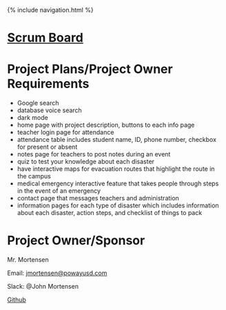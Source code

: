 {% include navigation.html %}
# [Scrum Board](https://github.com/sarayu-pr11/saas/projects/1)
# Project Plans/Project Owner Requirements
* Google search
* database voice search
* dark mode
* home page with project description, buttons to each info page
* teacher login page for attendance
* attendance table includes student name, ID, phone number, checkbox for present or absent
* notes page for teachers to post notes during an event
* quiz to test your knowledge about each disaster
* have interactive maps for evacuation routes that highlight the route in the campus
* medical emergency interactive feature that takes people through steps in the event of an emergency
* contact page that messages teachers and administration
* information pages for each type of disaster which includes information about each disaster, action steps, and checklist of things to pack

# Project Owner/Sponsor   
Mr. Mortensen

Email: jmortensen@powayusd.com

Slack: @John Mortensen

[Github](https://github.com/nighthawkcoders/nighthawk_csp) 
